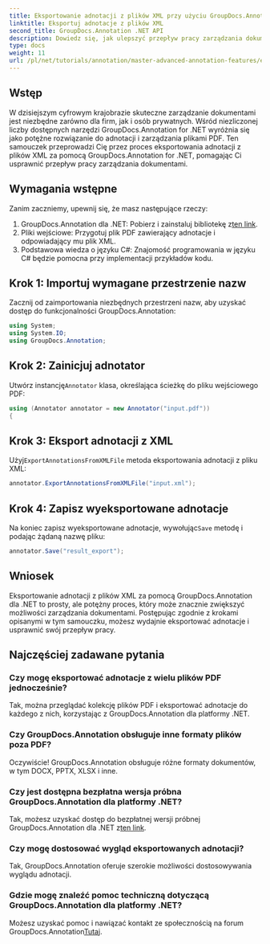 ```yaml
---
title: Eksportowanie adnotacji z plików XML przy użyciu GroupDocs.Annotation dla .NET
linktitle: Eksportuj adnotacje z plików XML
second_title: GroupDocs.Annotation .NET API
description: Dowiedz się, jak ulepszyć przepływ pracy zarządzania dokumentami, eksportując adnotacje z plików XML za pomocą GroupDocs.Annotation dla .NET. Ten kompleksowy samouczek zawiera instrukcje krok po kroku.
type: docs
weight: 11
url: /pl/net/tutorials/annotation/master-advanced-annotation-features/export-annotations-from-xml-file/
---
```

## Wstęp

W dzisiejszym cyfrowym krajobrazie skuteczne zarządzanie dokumentami jest niezbędne zarówno dla firm, jak i osób prywatnych. Wśród niezliczonej liczby dostępnych narzędzi GroupDocs.Annotation for .NET wyróżnia się jako potężne rozwiązanie do adnotacji i zarządzania plikami PDF. Ten samouczek przeprowadzi Cię przez proces eksportowania adnotacji z plików XML za pomocą GroupDocs.Annotation for .NET, pomagając Ci usprawnić przepływ pracy zarządzania dokumentami.

## Wymagania wstępne

Zanim zaczniemy, upewnij się, że masz następujące rzeczy:

1.  GroupDocs.Annotation dla .NET: Pobierz i zainstaluj bibliotekę z[ten link](https://releases.groupdocs.com/annotation/net/).
2. Pliki wejściowe: Przygotuj plik PDF zawierający adnotacje i odpowiadający mu plik XML.
3. Podstawowa wiedza o języku C#: Znajomość programowania w języku C# będzie pomocna przy implementacji przykładów kodu.

## Krok 1: Importuj wymagane przestrzenie nazw

Zacznij od zaimportowania niezbędnych przestrzeni nazw, aby uzyskać dostęp do funkcjonalności GroupDocs.Annotation:

```csharp
using System;
using System.IO;
using GroupDocs.Annotation;
```

## Krok 2: Zainicjuj adnotator

 Utwórz instancję`Annotator` klasa, określająca ścieżkę do pliku wejściowego PDF:

```csharp
using (Annotator annotator = new Annotator("input.pdf"))
{
```

## Krok 3: Eksport adnotacji z XML

 Użyj`ExportAnnotationsFromXMLFile` metoda eksportowania adnotacji z pliku XML:

```csharp
annotator.ExportAnnotationsFromXMLFile("input.xml");
```

## Krok 4: Zapisz wyeksportowane adnotacje

 Na koniec zapisz wyeksportowane adnotacje, wywołując`Save` metodę i podając żądaną nazwę pliku:

```csharp
annotator.Save("result_export");
```

## Wniosek

Eksportowanie adnotacji z plików XML za pomocą GroupDocs.Annotation dla .NET to prosty, ale potężny proces, który może znacznie zwiększyć możliwości zarządzania dokumentami. Postępując zgodnie z krokami opisanymi w tym samouczku, możesz wydajnie eksportować adnotacje i usprawnić swój przepływ pracy.

## Najczęściej zadawane pytania

### Czy mogę eksportować adnotacje z wielu plików PDF jednocześnie?

Tak, można przeglądać kolekcję plików PDF i eksportować adnotacje do każdego z nich, korzystając z GroupDocs.Annotation dla platformy .NET.

### Czy GroupDocs.Annotation obsługuje inne formaty plików poza PDF?

Oczywiście! GroupDocs.Annotation obsługuje różne formaty dokumentów, w tym DOCX, PPTX, XLSX i inne.

### Czy jest dostępna bezpłatna wersja próbna GroupDocs.Annotation dla platformy .NET?

 Tak, możesz uzyskać dostęp do bezpłatnej wersji próbnej GroupDocs.Annotation dla .NET z[ten link](https://releases.groupdocs.com/).

### Czy mogę dostosować wygląd eksportowanych adnotacji?

Tak, GroupDocs.Annotation oferuje szerokie możliwości dostosowywania wyglądu adnotacji.

### Gdzie mogę znaleźć pomoc techniczną dotyczącą GroupDocs.Annotation dla platformy .NET?

 Możesz uzyskać pomoc i nawiązać kontakt ze społecznością na forum GroupDocs.Annotation[Tutaj](https://forum.groupdocs.com/c/annotation/10).